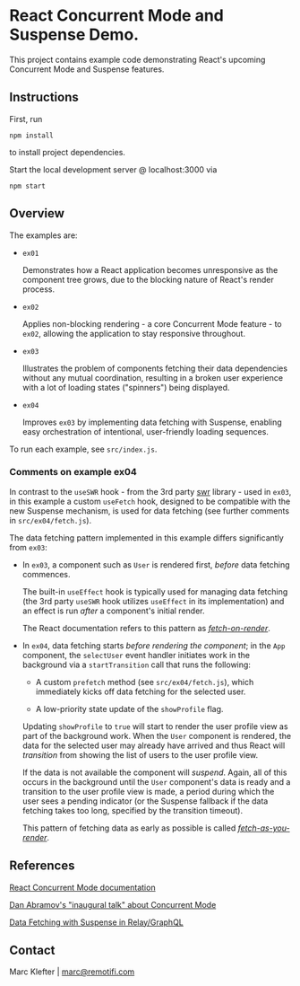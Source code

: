 # React Concurrent Mode and Suspense Demo.
This project contains example code demonstrating React's upcoming Concurrent Mode and Suspense features.

## Instructions
First, run

    npm install

to install project dependencies.

Start the local development server @ localhost:3000 via

    npm start

## Overview

The examples are:

*   `ex01`

    Demonstrates how a React application becomes unresponsive as the component tree grows, due to the blocking nature of React's render process.

*   `ex02`

    Applies non-blocking rendering - a core Concurrent Mode feature - to `ex02`, allowing the application to stay responsive throughout.

*   `ex03`

    Illustrates the problem of components fetching their data dependencies without any mutual coordination, resulting in a broken user experience with a lot of loading states ("spinners") being displayed. 

*   `ex04`

    Improves `ex03` by implementing data fetching with Suspense, enabling easy orchestration of intentional, user-friendly loading sequences. 

To run each example, see `src/index.js`.

### Comments on example ex04
In contrast to the `useSWR` hook - from the 3rd party [swr](https://swr.now.sh/) library - used in `ex03`, in this example a custom `useFetch` hook, designed to be compatible with the new Suspense mechanism, is used for data fetching (see further comments in `src/ex04/fetch.js`). 

The data fetching pattern implemented in this example differs significantly from `ex03`:

*   In `ex03`, a component such as `User` is rendered first, *before* data fetching commences. 

    The built-in `useEffect` hook is typically used for managing data fetching (the 3rd party `useSWR` hook utilizes `useEffect` in its implementation) and an effect is run _after_ a component's initial render. 

    The React documentation refers to this pattern as [*fetch-on-render*](https://reactjs.org/docs/concurrent-mode-suspense.html#approach-1-fetch-on-render-not-using-suspense). 

*   In `ex04`, data fetching starts *before rendering the component*; in the `App` component, the `selectUser` event handler initiates work in the background via a `startTransition` call that runs the following:
    
    *   A custom `prefetch` method (see `src/ex04/fetch.js`), which immediately kicks off data fetching for the selected user. 
    
    * A low-priority state update of the `showProfile` flag.

    Updating `showProfile` to `true` will start to render the user profile view as part of the background work. When the `User` component is rendered, the data for the selected user may already have arrived and thus React will *transition* from showing the list of users to the user profile view. 

    If the data is not available the component will *suspend*. Again, all of this occurs in the background until the `User` component's data is ready and a transition to the user profile view is made, a period during which the user sees a pending indicator (or the Suspense fallback if the data fetching takes too long, specified by the transition timeout).

    This pattern of fetching data as early as possible is called [*fetch-as-you-render*](https://reactjs.org/docs/concurrent-mode-suspense.html#approach-3-render-as-you-fetch-using-suspense). 

## References

[React Concurrent Mode documentation](https://reactjs.org/docs/concurrent-mode-intro.html)

[Dan Abramov's "inaugural talk" about Concurrent Mode](https://www.youtube.com/watch?v=nLF0n9SACd4)

[Data Fetching with Suspense in Relay/GraphQL](https://www.youtube.com/watch?v=Tl0S7QkxFE4)

## Contact
Marc Klefter | marc@remotifi.com
